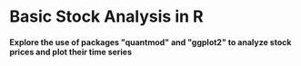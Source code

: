 # Basic Stock Analysis in R
#### Explore the use of packages "quantmod" and "ggplot2" to analyze stock prices and plot their time series

